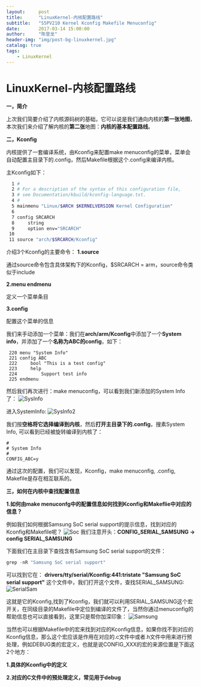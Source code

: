```yaml
---
layout:     post
title:      "LinuxKernel-内核配置路线"
subtitle:   "S5PV210 Kernel Kconfig Makefile Menuconfig"
date:       2017-03-14 15:00:00
author:     "陈登龙"
header-img: "img/post-bg-linuxkernel.jpg"
catalog: true
tags:
    - LinuxKernel
---
```



# LinuxKernel-内核配置路线

**一，简介**

上次我们简要介绍了内核源码树的基础，它可以说是我们通向内核的**第一张地图**，本次我们来介绍了解内核的**第二张**地图：**内核的基本配置路线**。

**二，Kconfig**

内核提供了一套编译系统，由Kconfig来配置make menuconfig的菜单，菜单会自动配置主目录下的.config，然后Makefile根据这个.config来编译内核。

主Kconfig如下：

``` bash
  1 #
  2 # For a description of the syntax of this configuration file,
  3 # see Documentation/kbuild/kconfig-language.txt.
  4 #
  5 mainmenu "Linux/$ARCH $KERNELVERSION Kernel Configuration"
  6 
  7 config SRCARCH
  8     string
  9     option env="SRCARCH"
 10 
 11 source "arch/$SRCARCH/Kconfig"
```
介绍3个Kconfig的主要命令：
**1.source**

通过source命令包含具体架构下的Kconfig，$SRCARCH = arm，source命令类似于include

**2.menu endmenu**

定义一个菜单条目

**3.config**	

配置这个菜单的信息

我们来手动添加一个菜单：我们在**arch/arm/Kconfig**中添加了一个**System info**，并添加了一个**名称为ABC的config**，如下：

``` mel
 220 menu "System Info"
 221 config ABC
 222     bool "This is a test config"
 223     help
 224         Support test info
 225 endmenu
```

然后我们再次进行：make menuconfig，可以看到我们新添加的System Info了：
![SysInfo][1]

进入SystemInfo:
![SysInfo2][2]

我们按**空格将它选择编译到内核**，然后**打开主目录下的.config**，搜素System Info, 可以看到已经被旋转编译到内核了：

``` vala
#
# System Info
#
CONFIG_ABC=y
```

通过这次的配置，我们可以发现，Kconfig，make menuconfig, .config, Makefile是存在相互联系的。


**三，如何在内核中查找配置信息**

**1.如何由make menuconfg中的配置信息如何找到Kconfig和Makeflie中对应的信息？**

例如我们如何根据Samsung SoC serial support的提示信息，找到对应的Kconfig和Makefile呢？
![Soc][3]
我们注意开头：**CONFIG_SERIAL_SAMSUNG -> config SERIAL_SAMSUNG**

下面我们在主目录下查找含有Samsung SoC serial support的文件：

``` gradle
grep -nR "Samsung SoC serial support"
```
可以找到它在： **drivers/tty/serial/Kconfig:441:tristate "Samsung SoC serial support"** 这个文件中，我们打开这个文件，查找SERIAL_SAMSUNG:
![SerialSam][4]


这就是它的Kconfig,找到了Kconfig，我们就可以利用SERIAL_SAMSUNG这个宏开关，在同级目录的Makefile中定位到编译的文件了，当然你通过menuconfig的帮助信息也可以直接看到，这里只是帮你加深印象：
![Samsung][5]



当然也可以根据Makefile中的宏来找到对应的Kconfig信息，如果你找不到对应的Kconfig信息，那么这个宏应该是作用在对应的.c文件中或者.h文件中用来进行预处理，例如DEBUG类的宏定义，也就是说CONFIG_XXX的宏的来源位置是下面这2个地方：

**1.具体的Kconfig中的定义**

**2.对应的C文件中的预处理定义，常见用于debug**



  [1]: https://cheng-zhi.github.io/img/LinuxKernel/post-2017-03-14-SysInfo.png
  [2]: https://cheng-zhi.github.io/img/LinuxKernel/post-2017-03-14-SysInfo2.png
  [3]: https://cheng-zhi.github.io/img/LinuxKernel/post-2017-03-14-SamSoc.png
  [4]: https://cheng-zhi.github.io/img/LinuxKernel/post-2017-03-14-SerialSam.png
  [5]: https://cheng-zhi.github.io/img/LinuxKernel/post-2017-03-14-Samsung.png